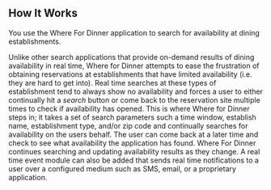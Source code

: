 ## How It Works

You use the Where For Dinner application to search for availability at dining establishments.  

Unlike other search applications that provide on-demand results of dining availability in real time, Where for Dinner attempts to ease the frustration of obtaining reservations at establishments that have limited availability (i.e. they are hard to get into).  Real time searches at these types of establishment tend to always show no availability and forces a user to either continually hit a *search* button or come back to the reservation site multiple times to check if availability has opened. This is where Where for Dinner steps in; it takes a set of search parameters such a time window, establish name, establishment type, and/or zip code and continually searches for availability on the users behalf.  The user can come back at a later time and check to see what availability the application has found.  Where For Dinner continues searching and updating availability results as they change.  A real time event module can also be added that sends real time notifications to a user over a configured medium such as SMS, email, or a proprietary application.